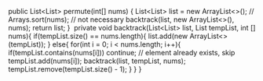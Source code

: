 public List<List<Integer>> permute(int[] nums) {
List<List<Integer>> list = new ArrayList<>();
// Arrays.sort(nums); // not necessary
backtrack(list, new ArrayList<>(), nums);
return list;
}
​
private void backtrack(List<List<Integer>> list, List<Integer> tempList, int [] nums){
if(tempList.size() == nums.length){
list.add(new ArrayList<>(tempList));
} else{
for(int i = 0; i < nums.length; i++){
if(tempList.contains(nums[i])) continue; // element already exists, skip
tempList.add(nums[i]);
backtrack(list, tempList, nums);
tempList.remove(tempList.size() - 1);
}
}
}